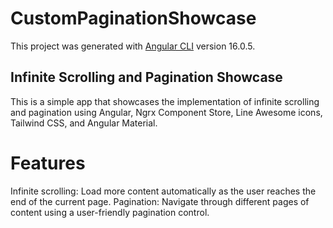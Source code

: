 # CustomPaginationShowcase

This project was generated with [Angular CLI](https://github.com/angular/angular-cli) version 16.0.5.

## Infinite Scrolling and Pagination Showcase

This is a simple app that showcases the implementation of infinite scrolling and pagination using Angular, Ngrx Component Store, Line Awesome icons, Tailwind CSS, and Angular Material.

# Features

Infinite scrolling: Load more content automatically as the user reaches the end of the current page.
Pagination: Navigate through different pages of content using a user-friendly pagination control.
